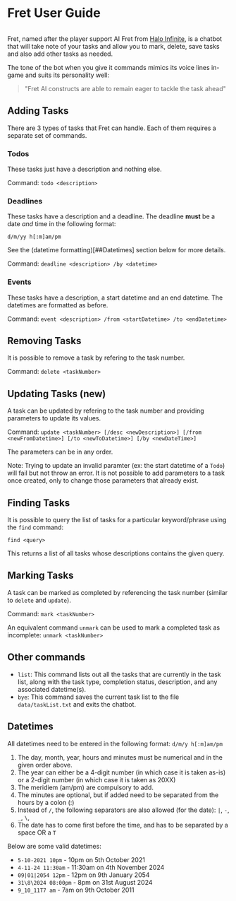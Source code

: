 # Fret User Guide

<img src=''>

Fret, named after the player support AI Fret from [Halo Infinite](https://www.halopedia.org/FRET), is a chatbot that will take note of your tasks and allow you to mark, delete, save tasks and also add other tasks as needed.

The tone of the bot when you give it commands mimics its voice lines in-game and suits its personality well:
> "Fret AI constructs are able to remain eager to tackle the task ahead"


## Adding Tasks

There are 3 types of tasks that Fret can handle. Each of them requires a separate set of commands.

### Todos
These tasks just have a description and nothing else.

Command: `todo <description>`

### Deadlines
These tasks have a description and a deadline. The deadline **must** be a date _and_ time in the following format:

`d/m/yy h[:m]am/pm`

See the (datetime formatting)[##Datetimes] section below for more details.

Command: `deadline <description> /by <datetime>`

### Events
These tasks have a description, a start datetime and an end datetime. The datetimes are formatted as before.

Command: `event <description> /from <startDatetime> /to <endDatetime>`

## Removing Tasks
It is possible to remove a task by refering to the task number.

Command: `delete <taskNumber>`

## Updating Tasks (new)
A task can be updated by refering to the task number and providing parameters to update its values.

Command: `update <taskNumber> [/desc <newDescription>] [/from <newFromDatetime>] [/to <newToDatetime>] [/by <newDateTime>]`

The parameters can be in any order.

Note: Trying to update an invalid paramter (ex: the start datetime of a `Todo`) will fail but not throw an error. It is not possible to add parameters to a task once created, only to change those parameters that already exist.

## Finding Tasks
It is possible to query the list of tasks for a particular keyword/phrase using the `find` command:

`find <query>`

This returns a list of all tasks whose descriptions contains the given query.

## Marking Tasks
A task can be marked as completed by referencing the task number (similar to `delete` and `update`).

Command: `mark <taskNumber>`

An equivalent command `unmark` can be used to mark a completed task as incomplete: `unmark <taskNumber>`

## Other commands
 * `list`: This command lists out all the tasks that are currently in the task list, along with the task type, completion status, description, and any associated datetime(s).
 * `bye`: This command saves the current task list to the file `data/taskList.txt` and exits the chatbot.

## Datetimes
All datetimes need to be entered in the following format:
`d/m/y h[:m]am/pm`

1. The day, month, year, hours and minutes must be numerical and in the given order above.
2. The year can either be a 4-digit number (in which case it is taken as-is) or a 2-digit number (in which case it is taken as 20XX)
3. The meridiem (am/pm) are compulsory to add.
4. The minutes are optional, but if added need to be separated from the hours by a colon (:)
5. Instead of `/`, the following separators are also allowed (for the date): `|`, `-`, `_`, `\`, ` `
6. The date has to come first before the time, and has to be separated by a space OR a `T`

Below are some valid datetimes:
 * `5-10-2021 10pm` - 10pm on 5th October 2021
 * `4-11-24 11:30am` - 11:30am on 4th November 2024
 * `09|01|2054 12pm` - 12pm on 9th January 2054
 * `31\8\2024 08:00pm` - 8pm on 31st August 2024
 * `9_10_11T7 am` - 7am on 9th October 2011
